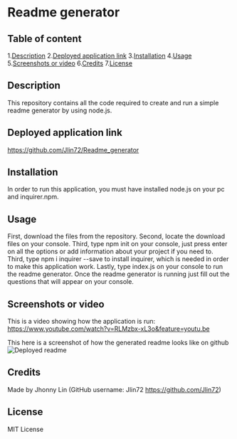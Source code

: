 # Readme generator
## Table of content
  1.[Description](#description)
  2.[Deployed application link](#deployed-application-link)
  3.[Installation](#installation)
  4.[Usage](#usage)
  5.[Screenshots or video](#scrrenshots-or-video)
  6.[Credits](#credits)
  7.[License](#license)
## Description 
  This repository contains all the code required to create and run a simple readme generator by using node.js.
## Deployed application link
  https://github.com/Jlin72/Readme_generator
## Installation
  In order to run this application, you must have installed node.js on your pc and inquirer.npm.
## Usage
  First, download the files from the repository. Second, locate the download files on your console. Third, type npm init on your console, just press enter on all the options or add information about your project if you need to. Third, type npm i inquirer --save to install inquirer, which is needed in order to make this application work. Lastly, type index.js on your console to run the readme generator. Once the readme generator is running just fill out the questions that will appear on your console.
## Screenshots or video
  This is a video showing how the application is run: https://www.youtube.com/watch?v=RLMzbx-xL3o&feature=youtu.be
  
  This here is a screenshot of how the generated readme looks like on github ![Deployed readme](https://i.imgur.com/2kVAtY8.png)
  
## Credits
  Made by Jhonny Lin (GitHub username: Jlin72 https://github.com/Jlin72)
## License
  MIT License
